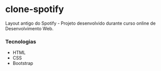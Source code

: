 # clone-spotify
Layout antigo do Spotify - Projeto desenvolvido durante curso online de Desenvolvimento Web.

### Tecnologias
- HTML
- CSS
- Bootstrap
